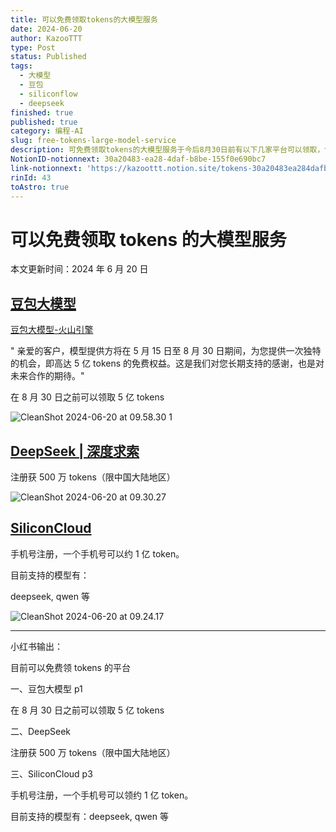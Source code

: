 ```yaml
---
title: 可以免费领取tokens的大模型服务
date: 2024-06-20
author: KazooTTT
type: Post
status: Published
tags:
  - 大模型
  - 豆包
  - siliconflow
  - deepseek
finished: true
published: true
category: 编程-AI
slug: free-tokens-large-model-service
description: 可免费领取tokens的大模型服务于今后8月30日前有以下几家平台可以领取，包括豆包大模型、DeepSeek和SiliconCloud。
NotionID-notionnext: 30a20483-ea28-4daf-b8be-155f0e690bc7
link-notionnext: 'https://kazoottt.notion.site/tokens-30a20483ea284dafb8be155f0e690bc7'
rinId: 43
toAstro: true
---
```


# 可以免费领取 tokens 的大模型服务

本文更新时间：2024 年 6 月 20 日

## [豆包大模型](https://www.volcengine.com/)

[豆包大模型-火山引擎](https://www.volcengine.com/product/doubao)

" 亲爱的客户，模型提供方将在 5 月 15 日至 8 月 30 日期间，为您提供一次独特的机会，即高达 5 亿 tokens 的免费权益。这是我们对您长期支持的感谢，也是对未来合作的期待。"

在 8 月 30 日之前可以领取 5 亿 tokens

![CleanShot 2024-06-20 at 09.58.30 1](https://pictures.kazoottt.top/2024/06/20240620-b6a661ebf938593cab5426b2f50aebe6.png)

## [DeepSeek | 深度求索](https://www.deepseek.com/)

注册获 500 万 tokens（限中国大陆地区）

![CleanShot 2024-06-20 at 09.30.27](https://pictures.kazoottt.top/2024/06/20240620-7edd0407a5c68489aec406c561140a6d.png)

## [SiliconCloud](https://siliconflow.cn/zh-cn/siliconcloud)

手机号注册，一个手机号可以约 1 亿 token。

目前支持的模型有：

deepseek, qwen 等

![CleanShot 2024-06-20 at 09.24.17](https://pictures.kazoottt.top/2024/06/20240620-3f55351a8f7211270a2b35a2468a7be4.png)

---

小红书输出：

目前可以免费领 tokens 的平台

一、豆包大模型 p1

在 8 月 30 日之前可以领取 5 亿 tokens

二、DeepSeek

注册获 500 万 tokens（限中国大陆地区）

三、SiliconCloud p3

手机号注册，一个手机号可以领约 1 亿 token。

目前支持的模型有：deepseek, qwen 等

